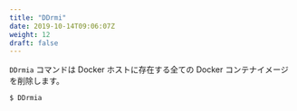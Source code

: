 ```yaml
---
title: "DDrmi"
date: 2019-10-14T09:06:07Z
weight: 12
draft: false
---
```


``DDrmia`` コマンドは Docker ホストに存在する全ての Docker コンテナイメージを削除します。

```bash
$ DDrmia
```

